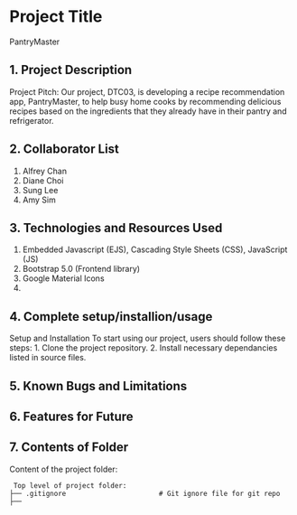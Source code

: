 # Project Title
PantryMaster

## 1. Project Description

Project Pitch: Our project, DTC03, is developing a recipe recommendation app, PantryMaster, to help busy home cooks by recommending delicious recipes based on the ingredients that they already have in their pantry and refrigerator.

## 2. Collaborator List
1. Alfrey Chan
2. Diane Choi
3. Sung Lee
4. Amy Sim

## 3. Technologies and Resources Used
1. Embedded Javascript (EJS), Cascading Style Sheets (CSS), JavaScript (JS)
2. Bootstrap 5.0 (Frontend library)
3. Google Material Icons 
4. 

## 4. Complete setup/installion/usage

Setup and Installation
To start using our project, users should follow these steps: 
    1. Clone the project repository.
    2. Install necessary dependancies listed in source files. 

## 5. Known Bugs and Limitations

## 6. Features for Future

## 7. Contents of Folder
Content of the project folder:

```
 Top level of project folder:
├── .gitignore                       # Git ignore file for git repo
├── 